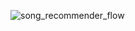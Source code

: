 ![song_recommender_flow](https://user-images.githubusercontent.com/111697941/226649052-5515a17a-868a-4703-bf65-dfed5751c0e4.jpg)
